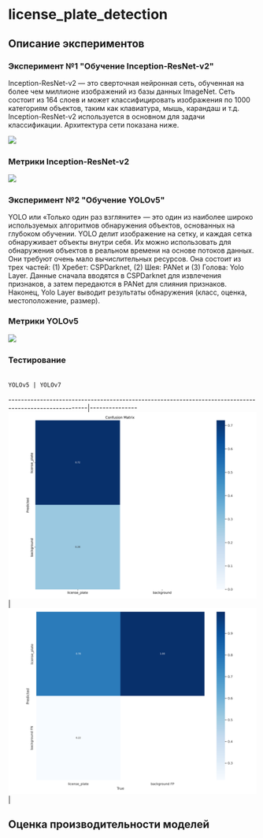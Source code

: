 # license_plate_detection

## Описание экспериментов

### Эксперимент №1 "Обучение Inception-ResNet-v2"

Inception-ResNet-v2 — это сверточная нейронная сеть, обученная на более чем миллионе изображений из базы данных ImageNet. Сеть состоит из 164 слоев и может классифицировать изображения по 1000 категориям объектов, таким как клавиатура, мышь, карандаш и т.д. Inception-ResNet-v2 используется в основном для задачи классификации. Архитектура сети показана ниже.

<image src="./images/imagenet.png"></image>

### Метрики Inception-ResNet-v2

<image src="./images/resnetv2_metrics.png"></image>

### Эксперимент №2 "Обучение YOLOv5"

YOLO или «Только один раз взгляните» — это один из наиболее широко используемых алгоритмов обнаружения объектов, основанных на глубоком обучении. YOLO делит изображение на сетку, и каждая сетка обнаруживает объекты внутри себя. Их можно использовать для обнаружения объектов в реальном времени на основе потоков данных. Они требуют очень мало вычислительных ресурсов. Она состоит из трех частей: (1) Хребет: CSPDarknet, (2) Шея: PANet и (3) Голова: Yolo Layer. Данные сначала вводятся в CSPDarknet для извлечения признаков, а затем передаются в PANet для слияния признаков. Наконец, Yolo Layer выводит результаты обнаружения (класс, оценка, местоположение, размер).

### Метрики YOLOv5

<image src="./images/YOLOv5_metrics.png"></image>

### Тестирование

                                                                                                YOLOv5 | YOLOv7
-------------------------------------------------------------------------------------------------------|---------------
![alt text](https://github.com/dpkaranov/license_plate_detection/blob/master/images/y5/confusion_matrix.png?raw=true)   | ![alt text](https://github.com/dpkaranov/license_plate_detection/blob/master/images/y7/confusion_matrix.png?raw=true)
                                                                                                       |

## Оценка производительности моделей

